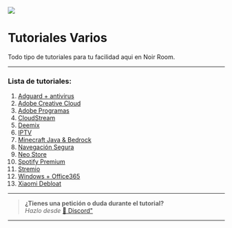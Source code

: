 ![](https://i.postimg.cc/8kKbfryS/Tutos.png)
# Tutoriales Varios
Todo tipo de tutoriales para tu facilidad aqui en Noir Room.

---

### Lista de tutoriales:

1. [Adguard + antivirus](Adguard.md)
1. [Adobe Creative Cloud](adobeCC.md)
3. [Adobe Programas](adobeprograms.md)
2. [CloudStream](cloudstream.md)
3. [Deemix](deemix.md)
4. [IPTV](IPTV.md)
5. [Minecraft Java & Bedrock](minecraft.md)
6. [Navegación Segura](navega-seguro.md)
7. [Neo Store](neostore.md)
9. [Spotify Premium](spotify-premium.md)
10. [Stremio](stremio.md)
11. [Windows + Office365](Win-O365.md)
12. [Xiaomi Debloat](xiaomi-fast.md)


---


> **¿Tienes una petición o duda durante el tutorial?**       
> *Hazlo desde* [🚀 Discord"](https://discord.gg/hVKeY3uEru) 

---